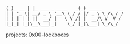 ```
(_)_ __ | |_ ___ _ ____   _(_) _____      __
| | '_ \| __/ _ \ '__\ \ / / |/ _ \ \ /\ / /
| | | | | ||  __/ |   \ V /| |  __/\ V  V /
|_|_| |_|\__\___|_|    \_/ |_|\___| \_/\_/

```

projects:
0x00-lockboxes
